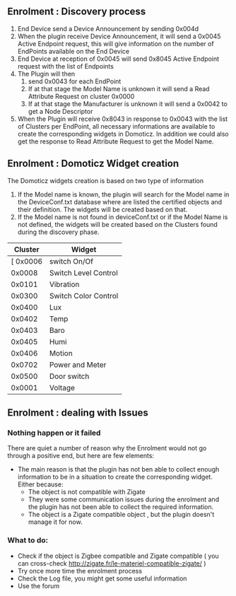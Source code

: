 ## Enrolment : Discovery process
1. End Device send a Device Announcement by sending 0x004d
1. When the plugin receive Device Announcement, it will send a 0x0045 Active Endpoint request, this will give information on the number of EndPoints available on the End Device
1. End Device at reception of 0x0045 will send 0x8045 Active Endpoint request with the list of Endpoints
1. The Plugin will then 
   1. send 0x0043 for each EndPoint
   1. If at that stage the Model Name is unknown it will send a Read Attribute Request on cluster 0x0000
   1. If at that stage the Manufacturer is unknown it will send a 0x0042 to get a Node Descriptor
1. When the Plugin will receive 0x8043 in response to 0x0043 with the list of Clusters per EndPoint, all necessary informations are available to create the corresponding widgets in Domoticz. In addition we could also get the response to Read Attribute Request to get the Model Name.

## Enrolment : Domoticz Widget creation

The Domoticz widgets creation is based on two type of information

1. If the Model name is known, the plugin will search for the Model name in the DeviceConf.txt database where are listed the certified objects and their definition. The widgets will be created based on that.
1. If the Model name is not found in deviceConf.txt or if the Model Name is not defined, the widgets will be created based on the Clusters found during the discovery phase.

| Cluster | Widget |
| ------- | ------ |
[ 0x0006 | switch On/Of |
| 0x0008 | Switch Level Control |
| 0x0101 | Vibration |
| 0x0300 | Switch Color Control |
| 0x0400 | Lux |
| 0x0402 | Temp |
| 0x0403 | Baro |
| 0x0405 | Humi |
| 0x0406 | Motion |
| 0x0702 | Power and Meter |
| 0x0500 | Door switch |
| 0x0001 | Voltage |

## Enrolment : dealing with Issues

### Nothing happen or it failed

There are quiet a number of reason why the Enrolment would not go through a positive end, but here are few elements:

* The main reason is that the plugin has not ben able to collect enough information to be in a situation to create the corresponding widget. Either because:
  * The object is not compatible with Zigate
  * They were some communication issues during the enrolment and the plugin has not been able to collect the required information.
  * The object is a Zigate compatible object , but the plugin doesn't manage it for now.

### What to do:
 * Check if the object is Zigbee compatible and Zigate compatible ( you can cross-check http://zigate.fr/le-materiel-compatible-zigate/ )
 * Try once more time the enrolment process
 * Check the Log file, you might get some useful information
 * Use the forum 



